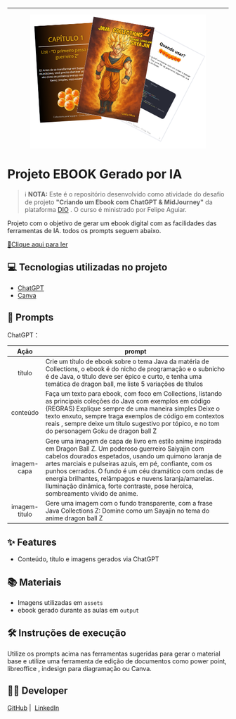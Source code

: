 
-------


<p align="center">
<img 
    src="./assets/cover.png"
    width="400"  
/>
</p>

# Projeto EBOOK Gerado por IA


 > ℹ️ **NOTA:** Este é o repositório desenvolvido como atividade do desafio de projeto **"Criando um Ebook com ChatGPT & MidJourney"** da plataforma [DIO](https://dio.me/) . O curso é ministrado por Felipe Aguiar.

Projeto com o objetivo de gerar um ebook digital com as facilidades das ferramentas de IA. todos os prompts
seguem abaixo.

<a href="https://github.com/cintiaasilva/prompts-recipe-to-create-a-ebook/blob/main/output/E-Book.pdf" title="View PDF now"> 📕Clique aqui para ler</a>

## 💻 Tecnologias utilizadas no projeto

- [ChatGPT](https://chat.openai.com/) 
- [Canva](https://www.canva.com/)

## 🧠 Prompts


ChatGPT：

|     Ação      | prompt                                                       |
| :-----------: | ------------------------------------------------------------ |
|    título     | Crie um título de ebook sobre o tema Java da matéria de Collections, o ebook é do nicho de programação e o subnicho é de Java, o título deve ser épico e curto, e tenha uma temática de dragon ball, me liste 5 variações de títulos |
|   conteúdo    | Faça um texto para ebook, com foco em Collections, listando as principais coleções do Java com exemplos em código {REGRAS} Explique sempre de uma maneira simples Deixe o texto enxuto, sempre traga exemplos de código em contextos reais , sempre deixe um título sugestivo por tópico, e no tom do personagem Goku de dragon ball Z |
|  imagem-capa  | Gere uma imagem de capa de livro em estilo anime inspirada em Dragon Ball Z. Um poderoso guerreiro Saiyajin com cabelos dourados espetados, usando um quimono laranja de artes marciais e pulseiras azuis, em pé, confiante, com os punhos cerrados. O fundo é um céu dramático com ondas de energia brilhantes, relâmpagos e nuvens laranja/amarelas. Iluminação dinâmica, forte contraste, pose heroica, sombreamento vívido de anime. |
| imagem-titulo | Gere uma imagem com o fundo transparente, com a frase Java Collections Z: Domine como um Sayajin no tema do anime dragon ball Z |

## ✨ Features

- Conteúdo, título e imagens gerados via ChatGPT

## 📚 Materiais

- Imagens utilizadas em `assets`
- ebook gerado durante as aulas em `output`

## 🛠️ Instruções de execução

Utilize os prompts acima nas ferramentas sugeridas para gerar o material base e utilize uma ferramenta de edição de documentos como power point, libreoffice , indesign para diagramação ou Canva.

## 👨‍💻 Developer

<p>
    <a href="https://github.com/cintiaasilva">
    GitHub</a>&nbsp;|&nbsp;
    <a href="https://www.linkedin.com/in/cintia-silva26/">LinkedIn</a>
</p>